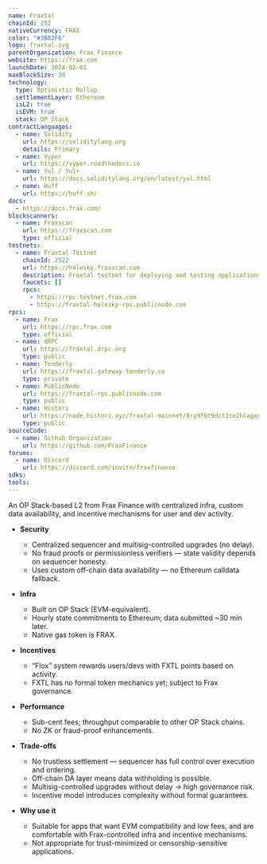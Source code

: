 ```yaml
---
name: Fraxtal
chainId: 252
nativeCurrency: FRAX
color: "#3B82F6"
logo: fraxtal.svg
parentOrganization: Frax Finance
website: https://frax.com
launchDate: 2024-02-01
maxBlockSize: 30
technology:
  type: Optimistic Rollup
  settlementLayer: Ethereum
  isL2: true
  isEVM: true
  stack: OP Stack
contractLanguages:
  - name: Solidity
    url: https://soliditylang.org
    details: Primary
  - name: Vyper
    url: https://vyper.readthedocs.io
  - name: Yul / Yul+
    url: https://docs.soliditylang.org/en/latest/yul.html
  - name: Huff
    url: https://huff.sh/
docs:
  - https://docs.frax.com/
blockscanners:
  - name: Fraxscan
    url: https://fraxscan.com
    type: official
testnets:
  - name: Fraxtal Testnet
    chainId: 2522
    url: https://holesky.fraxscan.com
    description: Fraxtal testnet for deploying and testing applications on the Fraxtal Layer 2 network.
    faucets: []
    rpcs:
      - https://rpc.testnet.frax.com
      - https://fraxtal-holesky-rpc.publicnode.com
rpcs:
  - name: Frax
    url: https://rpc.frax.com
    type: official
  - name: dRPC
    url: https://fraxtal.drpc.org
    type: public
  - name: Tenderly
    url: https://fraxtal.gateway.tenderly.co
    type: private
  - name: PublicNode
    url: https://fraxtal-rpc.publicnode.com
    type: public
  - name: Histori
    url: https://node.histori.xyz/fraxtal-mainnet/8ry9f6t9dct1se2hlagxnd9n2a
    type: public
sourceCode:
  - name: Github Organization
    url: https://github.com/FraxFinance
forums:
  - name: Discord
    url: https://discord.com/invite/fraxfinance
sdks:
tools:
---
```


An OP Stack-based L2 from Frax Finance with centralized infra, custom data availability, and incentive mechanisms for user and dev activity.

- **Security**  
  - Centralized sequencer and multisig-controlled upgrades (no delay).  
  - No fraud proofs or permissionless verifiers — state validity depends on sequencer honesty.  
  - Uses custom off-chain data availability — no Ethereum calldata fallback.

- **Infra**  
  - Built on OP Stack (EVM-equivalent).  
  - Hourly state commitments to Ethereum; data submitted ~30 min later.  
  - Native gas token is FRAX.  

- **Incentives**  
  - “Flox” system rewards users/devs with FXTL points based on activity.  
  - FXTL has no formal token mechanics yet; subject to Frax governance.

- **Performance**  
  - Sub-cent fees; throughput comparable to other OP Stack chains.  
  - No ZK or fraud-proof enhancements.  

- **Trade-offs**  
  - No trustless settlement — sequencer has full control over execution and ordering.  
  - Off-chain DA layer means data withholding is possible.  
  - Multisig-controlled upgrades without delay → high governance risk.  
  - Incentive model introduces complexity without formal guarantees.

- **Why use it**  
  - Suitable for apps that want EVM compatibility and low fees, and are comfortable with Frax-controlled infra and incentive mechanisms.  
  - Not appropriate for trust-minimized or censorship-sensitive applications.  